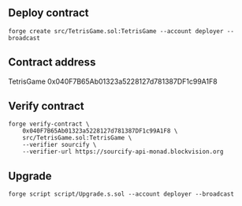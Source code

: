 ## Deploy contract

```
forge create src/TetrisGame.sol:TetrisGame --account deployer --broadcast
```

## Contract address

TetrisGame 0x040F7B65Ab01323a5228127d781387DF1c99A1F8

## Verify contract

```
forge verify-contract \
    0x040F7B65Ab01323a5228127d781387DF1c99A1F8 \
    src/TetrisGame.sol:TetrisGame \
    --verifier sourcify \
    --verifier-url https://sourcify-api-monad.blockvision.org
```

## Upgrade

```
forge script script/Upgrade.s.sol --account deployer --broadcast
```
